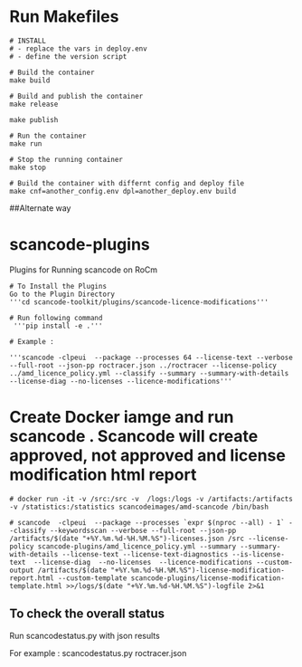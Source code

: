 # Run Makefiles
```
# INSTALL
# - replace the vars in deploy.env
# - define the version script

# Build the container
make build

# Build and publish the container
make release

make publish

# Run the container
make run

# Stop the running container
make stop

# Build the container with differnt config and deploy file
make cnf=another_config.env dpl=another_deploy.env build
```

##Alternate way
# scancode-plugins
Plugins for Running scancode on RoCm

```
# To Install the Plugins
Go to the Plugin Directory
'''cd scancode-toolkit/plugins/scancode-licence-modifications'''

# Run following command
 '''pip install -e .'''

```

```
# Example : 

'''scancode -clpeui  --package --processes 64 --license-text --verbose --full-root --json-pp roctracer.json ../roctracer --license-policy ../amd_licence_policy.yml --classify --summary --summary-with-details  --license-diag --no-licenses --licence-modifications'''
```


# Create Docker iamge and run scancode . Scancode will create  approved, not approved and license modification html report

```
# docker run -it -v /src:/src -v  /logs:/logs -v /artifacts:/artifacts -v /statistics:/statistics scancodeimages/amd-scancode /bin/bash

# scancode  -clpeui  --package --processes `expr $(nproc --all) - 1` --classify --keywordsscan --verbose --full-root --json-pp /artifacts/$(date "+%Y.%m.%d-%H.%M.%S")-licenses.json /src --license-policy scancode-plugins/amd_licence_policy.yml --summary --summary-with-details --license-text --license-text-diagnostics --is-license-text  --license-diag  --no-licenses  --licence-modifications --custom-output /artifacts/$(date "+%Y.%m.%d-%H.%M.%S")-license-modification-report.html --custom-template scancode-plugins/license-modification-template.html >>/logs/$(date "+%Y.%m.%d-%H.%M.%S")-logfile 2>&1

```
## To check the overall status
Run scancodestatus.py with json results

For example : 
scancodestatus.py roctracer.json


